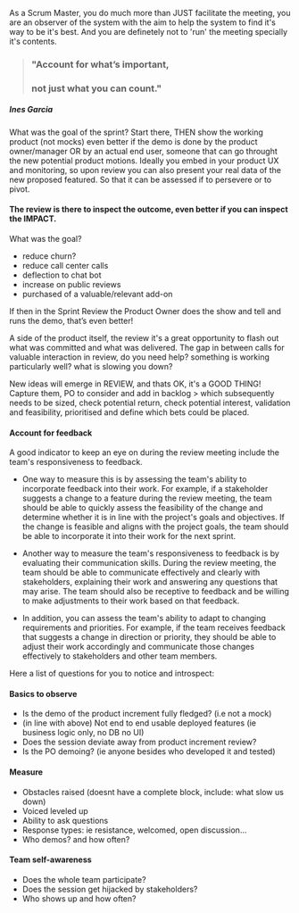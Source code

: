 
As a Scrum Master, you do much more than JUST facilitate the meeting, you are an observer of the system with the aim to help the system to find it's way to be it's best. 
And you are definetely not to 'run' the meeting specially it's contents.

> ### "Account for what’s important,
> ### not just what you can count."
##### Ines Garcia


What was the goal of the sprint? Start there, THEN show the working product (not mocks) even better if the demo is done by the product owner/manager OR by an actual end user, someone that can go throught the new potential product motions.
Ideally you embed in your product UX and monitoring, so upon review you can also present your real data of the new proposed featured. So that it can be assessed if to persevere or to pivot.

#### The review is there to inspect the outcome, even better if you can inspect the IMPACT.
What was the goal?
* reduce churn?
* reduce call center calls
* deflection to chat bot
* increase on public reviews
* purchased of a valuable/relevant add-on 

If then in the Sprint Review the Product Owner does the show and tell and runs the demo, that’s even better! 

A side of the product itself, the review it's a great opportunity to flash out what was committed and what was delivered.
The gap in between calls for valuable interaction in review, do you need help? something is working particularly well? what is slowing you down?

New ideas will emerge in REVIEW, and thats OK, it's a GOOD THING!
Capture them, PO to consider and add in backlog > which subsequently needs to be sized, check potential return, check potential interest, validation and feasibility, prioritised and define which bets could be placed.

#### Account for feedback
A good indicator to keep an eye on during the review meeting include the team's responsiveness to feedback. <br/>
* One way to measure this is by assessing the team's ability to incorporate feedback into their work. For example, if a stakeholder suggests a change to a feature during the review meeting, the team should be able to quickly assess the feasibility of the change and determine whether it is in line with the project's goals and objectives. If the change is feasible and aligns with the project goals, the team should be able to incorporate it into their work for the next sprint.

* Another way to measure the team's responsiveness to feedback is by evaluating their communication skills. During the review meeting, the team should be able to communicate effectively and clearly with stakeholders, explaining their work and answering any questions that may arise. The team should also be receptive to feedback and be willing to make adjustments to their work based on that feedback.

* In addition, you can assess the team's ability to adapt to changing requirements and priorities. For example, if the team receives feedback that suggests a change in direction or priority, they should be able to adjust their work accordingly and communicate those changes effectively to stakeholders and other team members.

Here a list of questions for you to notice and introspect:
#### Basics to observe
* Is the demo of the product increment fully fledged? (i.e not a mock)
* (in line with above) Not end to end usable deployed features (ie business logic only, no DB no UI)
* Does the session deviate away from product increment review?
* Is the PO demoing? (ie anyone besides who developed it and tested)

#### Measure
* Obstacles raised (doesnt have a complete block, include: what slow us down)
* Voiced leveled up
* Ability to ask questions
* Response types: ie resistance, welcomed, open discussion...
* Who demos? and how often?

#### Team self-awareness
* Does the whole team participate?
* Does the session get hijacked by stakeholders?
* Who shows up and how often?
